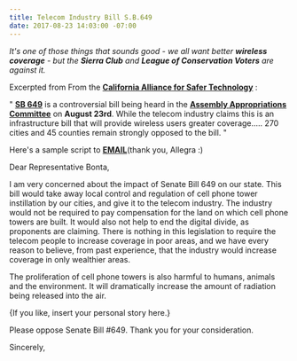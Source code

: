 ```yaml
---
title: Telecom Industry Bill S.B.649
date: 2017-08-23 14:03:00 -07:00
---
```


*It's one of those things that sounds good - we all want better **wireless coverage** - but the **Sierra Club** and **League of Conservation Voters** are against it.*

Excerpted from From the [**California Alliance for Safer Technology**](http://www.ca4safertech.com/will-assembly-member-gonzalez-fletcher-oppose-sb-649-risk-pristine-environmental-voting-record-downgraded-sierra-club-league-conservation-voters/)  :


"  [**SB 649**](https://leginfo.legislature.ca.gov/faces/billNavClient.xhtml?bill_id=201720180SB649) is a controversial bill being heard in the [**Assembly Appropriations Committee**](http://apro.assembly.ca.gov/) on **August 23rd**. While the telecom industry claims this is an infrastructure bill that will provide wireless users greater coverage….. 270 cities and 45 counties remain strongly opposed to the bill.  "

Here's a sample script to **[EMAIL](https://lcmspubcontact.lc.ca.gov/PublicLCMS/ContactPopup.php?district=AD18)**(thank you, Allegra :)

Dear Representative Bonta,

I am very concerned about the impact of Senate Bill 649 on our state. This bill would take away local control and regulation of cell phone tower instillation by our cities, and give it to the telecom industry. The industry would not be required to pay compensation for the land on which cell phone towers are built. It would also not help to end the digital divide, as proponents are claiming. There is nothing in this legislation to require the telecom people to increase coverage in poor areas, and we have every reason to believe, from past experience, that the industry would increase coverage in only wealthier areas.

The proliferation of cell phone towers is also harmful to humans, animals and the environment. It will dramatically increase the amount of radiation being released into the air.

{If you like, insert your personal story here.}

Please oppose Senate Bill #649. Thank you for your consideration.

Sincerely,
